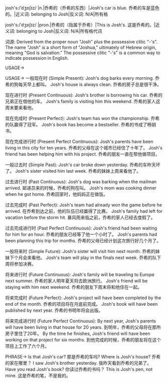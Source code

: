 josh's:/ˈdʒɒʃɪz/ |n.|乔希的（乔希的东西）|Josh's car is blue. 乔希的车是蓝色的。|近义词: belonging to Josh|反义词: N/A|所有格

josh's:/ˈdʒɒʃɪz/ |pron.|乔希的（指属于乔希）|This is Josh's. 这是乔希的。|近义词: belonging to Josh|反义词: N/A|所有格代词

词源:  Derived from the proper noun "Josh" plus the possessive clitic "-'s".  The name "Josh" is a short form of "Joshua," ultimately of Hebrew origin, meaning "God is salvation."  The possessive clitic "-'s" is a common way to indicate possession in English.


USAGE->

USAGE->
一般现在时 (Simple Present):
Josh's dog barks every morning. 乔希的狗每天早上都叫。
Josh's house is always clean. 乔希的房子总是很干净。

现在进行时 (Present Continuous):
Josh's brother is borrowing his car. 乔希的兄弟正在借他的车。
Josh's family is visiting him this weekend. 乔希的家人这周末要来看他。

现在完成时 (Present Perfect):
Josh's team has won the championship. 乔希的队赢得了冠军。
Josh's book has become a bestseller. 乔希的书成了畅销书。

现在完成进行时 (Present Perfect Continuous):
Josh's parents have been living in this city for ten years. 乔希的父母在这个城市已经住了十年了。
Josh's friend has been helping him with his project. 乔希的朋友一直在帮他做项目。

一般过去时 (Simple Past):
Josh's car broke down yesterday. 乔希的车昨天坏了。
Josh's sister visited him last week. 乔希的妹妹上周来看他了。

过去进行时 (Past Continuous):
Josh's dog was barking when the mailman arrived. 邮递员来的时候，乔希的狗在叫。
Josh's mom was cooking dinner when he got home. 乔希回家时，他妈妈正在做饭。

过去完成时 (Past Perfect):
Josh's team had already won the game before he arrived. 在乔希到达之前，他的队伍已经赢得了比赛。
Josh's family had left for vacation before the storm hit.  暴风雨来临之前，乔希的家人已经去度假了。

过去完成进行时 (Past Perfect Continuous):
Josh's friend had been waiting for him for an hour. 乔希的朋友已经等了他一个小时了。
Josh's parents had been planning this trip for months. 乔希的父母已经计划这次旅行好几个月了。

一般将来时 (Simple Future):
Josh's sister will visit him next month. 乔希的妹妹下个月会来看他。
Josh's team will play in the finals next week. 乔希的队下周将参加决赛。

将来进行时 (Future Continuous):
Josh's family will be traveling to Europe next summer.  乔希的家人明年夏天将去欧洲旅行。
Josh's friend will be staying with him next weekend. 乔希的朋友下周末将和他住在一起。

将来完成时 (Future Perfect):
Josh's project will have been completed by the end of the month.  乔希的项目将在月底前完成。
Josh's book will have been published by next year.  乔希的书明年将会出版。

将来完成进行时 (Future Perfect Continuous):
By next year, Josh's parents will have been living in that house for 20 years. 到明年，乔希的父母将在那所房子里住了20年。
By the time he finishes, Josh's friend will have been working on that project for six months. 到他完成的时候，乔希的朋友将在这个项目上工作了六个月。



PHRASE->
Is that Josh's car? 那是乔希的车吗?
Where is Josh's house? 乔希的家在哪里？
I saw Josh's brother yesterday. 我昨天看到乔希的兄弟了。
Have you read Josh's book? 你读过乔希的书吗？
This is Josh's pen, not mine. 这是乔希的笔，不是我的。
